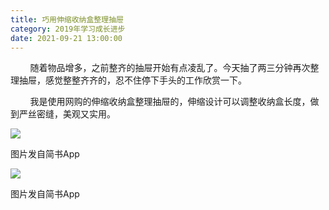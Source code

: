 ```yaml
---
title: 巧用伸缩收纳盒整理抽屉
category: 2019年学习成长进步
date: 2021-09-21 13:00:00
---
```


        随着物品增多，之前整齐的抽屉开始有点凌乱了。今天抽了两三分钟再次整理抽屉，感觉整整齐齐的，忍不住停下手头的工作欣赏一下。

        我是使用网购的伸缩收纳盒整理抽屉的，伸缩设计可以调整收纳盒长度，做到严丝密缝，美观又实用。

![](https://markdown-1301532546.cos.ap-guangzhou.myqcloud.com/peipei_blog/20210921145917.jpeg)  

图片发自简书App

![](https://markdown-1301532546.cos.ap-guangzhou.myqcloud.com/peipei_blog/20210921145919.jpeg)  

图片发自简书App
